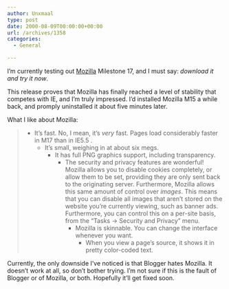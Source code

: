 ```yaml
---
author: Unxmaal
type: post
date: 2000-08-09T00:00:00+00:00
url: /archives/1358
categories:
  - General

---
```

I&#8217;m currently testing out [Mozilla][1] Milestone 17, and I must say: _download it and try it now_.

This release proves that Mozilla has finally reached a level of stability that competes with IE, and I&#8217;m truly impressed. I&#8217;d installed Mozilla M15 a while back, and promply uninstalled it about five minutes later. 

What I like about Mozilla: 

>   * It&#8217;s fast. No, I mean, it&#8217;s _very_ fast. Pages load considerably faster in M17 than in IE5.5 . 
>       * It&#8217;s small, weighing in at about six megs. 
>           * It has full PNG graphics support, including transparency. 
>               * The security and privacy features are wonderful! Mozilla allows you to disable cookies completely, or allow them to be set, providing they are only sent back to the originating server. Furthermore, Mozilla allows this same amount of control over _images_. This means that you can disable all images that aren&#8217;t stored on the website you&#8217;re currently viewing, such as banner ads. Furthermore, you can control this on a per-site basis, from the &#8220;Tasks -> Security and Privacy&#8221; menu. 
>                   * Mozilla is skinnable. You can change the interface whenever you want. 
>                       * When you view a page&#8217;s source, it shows it in pretty color-coded text. </p></blockquote> 
>                         Currently, the only downside I&#8217;ve noticed is that Blogger hates Mozilla. It doesn&#8217;t work at all, so don&#8217;t bother trying. I&#8217;m not sure if this is the fault of Blogger or of Mozilla, or both. Hopefully it&#8217;ll get fixed soon.

 [1]: http://www.mozilla.org